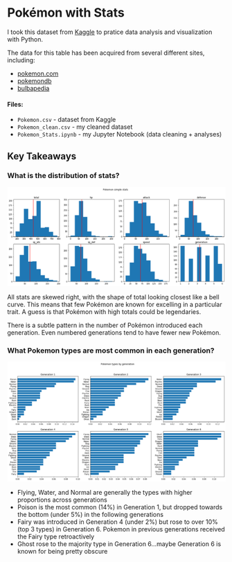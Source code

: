 # Pokémon with Stats

I took this dataset from <a href="https://www.kaggle.com">Kaggle</a> to pratice data analysis and visualization with Python. 

The data for this table has been acquired from several different sites, including:

* <a href="https://www.pokemon.com/us/pokedex/">pokemon.com</a>
* <a href="https://pokemondb.net/pokedex">pokemondb</a>
* <a href="https://bulbapedia.bulbagarden.net/wiki/List_of_Pok%C3%A9mon_by_National_Pok%C3%A9dex_number">bulbapedia</a>

#### Files:
* `Pokemon.csv` - dataset from Kaggle
* `Pokemon_clean.csv` - my cleaned dataset
* `Pokemon_Stats.ipynb` - my Jupyter Notebook (data cleaning + analyses)

## Key Takeaways

### What is the distribution of stats?
![Distribution of Stats](./images/image-1.png)

All stats are skewed right, with the shape of total looking closest like a bell curve. This means that few Pokémon are known for excelling in a particular trait. A guess is that Pokémon with high totals could be legendaries.

There is a subtle pattern in the number of Pokémon introduced each generation. Even numbered generations tend to have fewer new Pokémon.

### What Pokemon types are most common in each generation?

![Types by Generation](./images/image-2.png)

* Flying, Water, and Normal are generally the types with higher proportions across generations
* Poison is the most common (14%) in Generation 1, but dropped towards the bottom (under 5%) in the following generations
* Fairy was introduced in Generation 4 (under 2%) but rose to over 10% (top 3 types) in Generation 6. Pokemon in  previous generations received the Fairy type retroactively
* Ghost rose to the majority type in Generation 6...maybe Generation 6 is known for being pretty obscure
